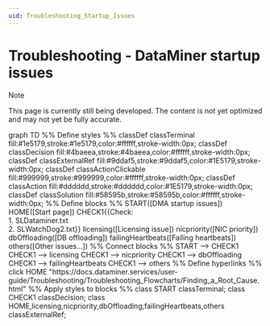 ```yaml
---
uid: Troubleshooting_Startup_Issues
---
```


# Troubleshooting - DataMiner startup issues

> [!NOTE]
> This page is currently still being developed. The content is not yet optimized and may not yet be fully accurate.

<div class="mermaid">
graph TD
%% Define styles %%
classDef classTerminal fill:#1e5179,stroke:#1e5179,color:#ffffff,stroke-width:0px;
classDef classDecision fill:#4baeea,stroke:#4baeea,color:#ffffff,stroke-width:0px;
classDef classExternalRef fill:#9ddaf5,stroke:#9ddaf5,color:#1E5179,stroke-width:0px;
classDef classActionClickable fill:#999999,stroke:#999999,color:#ffffff,stroke-width:0px;
classDef classAction fill:#dddddd,stroke:#dddddd,color:#1E5179,stroke-width:0px;
classDef classSolution fill:#58595b,stroke:#58595b,color:#ffffff,stroke-width:0px;
%% Define blocks %%
   START([DMA startup issues])
   HOME([Start page])
   CHECK1{{Check: <br>1. SLDataminer.txt <br>2. SLWatchDog2.txt}}
   licensing([Licensing issue])
   nicpriority([NIC priority])
   dbOffloading([DB offloading])
   failingHeartbeats([Failing heartbeats])
   others([Other issues...])
%% Connect blocks %%
   START --> CHECK1
   CHECK1 --> licensing
   CHECK1 --> nicpriority
   CHECK1 --> dbOffloading
   CHECK1 --> failingHeartbeats
   CHECK1 --> others
%% Define hyperlinks %%
   click HOME "https://docs.dataminer.services/user-guide/Troubleshooting/Troubleshooting_Flowcharts/Finding_a_Root_Cause.html"
%% Apply styles to blocks %%
class START classTerminal;
class CHECK1 classDecision;
class HOME,licensing,nicpriority,dbOffloading,failingHeartbeats,others classExternalRef;
</div>
